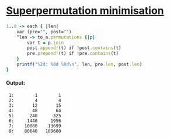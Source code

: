 [1]: http://rosettacode.org/wiki/Superpermutation_minimisation

# [Superpermutation minimisation][1]

```ruby
1..8 -> each { |len|
    var (pre="", post="")
    ^len -> to_a.permutations {|p|
        var t = p.join
        post.append!(t) if !post.contains(t)
        pre.prepend!(t) if !pre.contains(t)
    }
    printf("%2d: %8d %8d\n", len, pre.len, post.len)
}
```

#### Output:
```
 1:        1        1
 2:        4        4
 3:       12       15
 4:       48       64
 5:      240      325
 6:     1440     1956
 7:    10080    13699
 8:    80640   109600
```